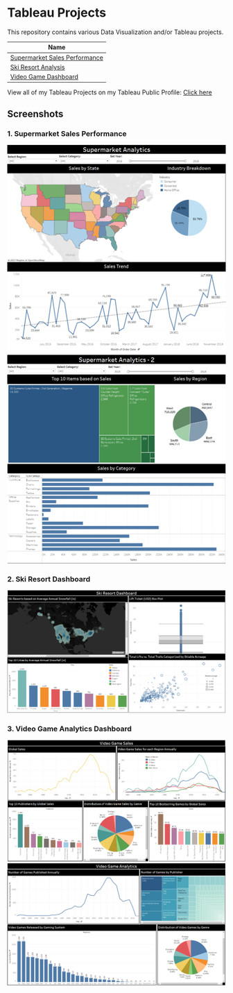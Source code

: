 # Tableau Projects
This repository contains various Data Visualization and/or Tableau projects. 

| Name |
| ---- | 
| [Supermarket Sales Performance](https://public.tableau.com/views/SupermarketSalesPerformance_16327699218330/SupermarketAnalytics-1?:language=en-US&:display_count=n&:origin=viz_share_link) |
| [Ski Resort Analysis](https://public.tableau.com/views/SkiResortDashboard_16301888847180/SkiResortDashboard?:language=en-US&:display_count=n&:origin=viz_share_link) |
| [Video Game Dashboard](https://public.tableau.com/views/VideoGameAnalytics/Dashboard1?:language=en-US&:display_count=n&:origin=viz_share_link) |
 
 View all of my Tableau Projects on my Tableau Public Profile: [Click here](https://public.tableau.com/app/profile/brandon.wallace)
 
 ## Screenshots
 
 ### 1. Supermarket Sales Performance
 
 <img src="https://github.com/BWalliz/Tableau-Projects/blob/main/Supermarket%20Sales%20Performance/Screenshots/dashboard1.png" alt="SS 1"/>
 
 <img src="https://github.com/BWalliz/Tableau-Projects/blob/main/Supermarket%20Sales%20Performance/Screenshots/dashboard2.png" alt="SS 1"/>
 
 ### 2. Ski Resort Dashboard
 
 <img src="https://github.com/BWalliz/Tableau-Projects/blob/main/Ski%20Resort%20Analysis/Screenshots/ski_resort_dashboard.png" alt="SS 1"/>
 
 ### 3. Video Game Analytics Dashboard
 
 <img src="https://github.com/BWalliz/Tableau-Projects/blob/main/Video%20Game%20Analysis/Screenshots/dashboard1.png" alt="SS 1"/>
 
 <img src="https://github.com/BWalliz/Tableau-Projects/blob/main/Video%20Game%20Analysis/Screenshots/dashboard2.png" alt="SS 1"/>
